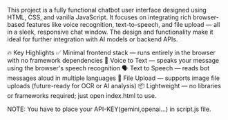 This project is a fully functional chatbot user interface designed using HTML, CSS, and vanilla JavaScript. It focuses on integrating rich browser-based features like voice recognition, text-to-speech, and file upload — all in a sleek, responsive chat window. The design and functionality make it ideal for further integration with AI models or backend APIs.

🔥 Key Highlights
✅ Minimal frontend stack — runs entirely in the browser with no framework dependencies
🧠 Voice to Text — speaks your message using the browser's speech recognition
🗣️ Text to Speech — reads bot messages aloud in multiple languages
📁 File Upload — supports image file uploads (future-ready for OCR or AI analysis)
📦 Lightweight — no libraries or frameworks required; just open index.html to use.

NOTE:  You have to place your API-KEY(gemini,openai...) in script.js file.

